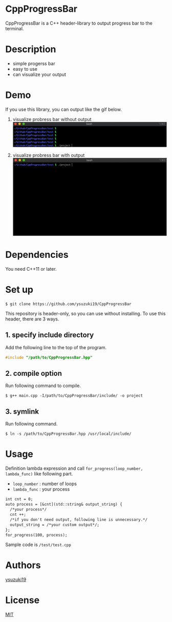 # CppProgressBar
CppProgressBar is a C++ header-library to output progress bar to the terminal.

# Description

- simple progerss bar
- easy to use
- can visualize your output

# Demo
If you use this library, you can output like the gif below.

1. visualize probress bar without output
![demo_2](/demo/progressbar_nooutput.gif)

2. visualize probress bar with output
![demo_1](/demo/progressbar.gif)

# Dependencies
You need C++11 or later.

# Set up

```sh:
$ git clone https://github.com/ysuzuki19/CppProgressBar
```

This repository is header-only, so you can use without installing.
To use this header, there are 3 ways.

## 1. specify include directory
Add the following line to the top of the program.

```cpp
#include "/path/to/CppProgressBar.hpp"
```

## 2. compile option
Run following command to compile.

```sh:
$ g++ main.cpp -I/path/to/CppProgressBar/include/ -o project
```

## 3. symlink
Run following command.

```sh:
$ ln -s /path/to/CppProgressBar.hpp /usr/local/include/
```

# Usage
Definition lambda expression and call `for_progress(loop_number, lambda_func)` like following part.

- `loop_number` : number of loops
- `lambda_func` : your process

```cpp:sample_part
int cnt = 0;
auto process = [&cnt](std::string& output_string) {
  /*your process*/
  cnt ++;
  /*if you don't need output, following line is unnecessary.*/
  output_string = /*your custom output*/;
};
for_progress(100, process);
```

Sample code is `/test/test.cpp`

# Authors
[ysuzuki19](https://github.com/ysuzuki19)

# License
[MIT](/LICENSE)

